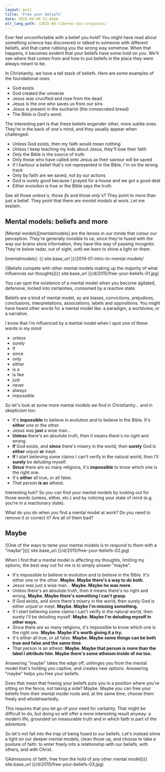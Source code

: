 ```yaml
---
layout: post
title: 'Free your beliefs'
date: 2015-04-09 11:45pm
alt_lang_path: /2015-04-liberez-vos-croyances/
---
```


Ever feel uncomfortable with a belief you hold? You might have read about something science has discovered or talked to someone with different beliefs, and that came rubbing you the wrong way somehow. When that happens, it becomes evident that your beliefs have some hold on you. We'll see where that comes from and how to put beliefs in the place they were always meant to be.

In Christianity, we have a tall stack of beliefs. Here are some examples of the foundational ones:

* God exists
* God created the universe
* Jesus was crucified and rose from the dead
* Jesus is the one who saves us from our sins
* Jesus is present in the eucharist (the consecrated bread)
* The Bible is God's word.

The interesting part is that these beliefs engender other, more subtle ones. They're in the back of one's mind, and they usually appear when challenged:

* Unless God exists, then my faith would mean nothing
* Unless I keep teaching my kids about Jesus, they'll lose their faith
* Only the Bible is the source of truth
* Only those who have called onto Jesus as their saviour will be saved
* If I harbour a belief that's not represented in the Bible, I'm on the wrong track
* Only by faith are we saved, not by our actions
* God is surely good because I prayed for a house and we got a good deal
* Either evolution is true or the Bible says the truth.

See all those _unless's_, those _ifs_ and those _only's_? They point to more than just a belief. They point that there are _mental models_ at work. Let me explain.

<!-- MORE -->

## Mental models: beliefs and more

[Mental models][mentalmodels] are the lenses in our minds that colour our perception. They're generally invisible to us; since they're fused with the way our brains store information, they have this way of passing incognito. They're below radar, out of sight, until we learn to shine a light on them.

[mentalmodels]: {{ site.base_url }}/2014-01-intro-to-mental-models/

![Beliefs compete with other mental models making up the majority of what influences our thoughts]({{ site.base_url }}/d/2015/free-your-beliefs-01.jpg)

You can spot the existence of a mental model when you become agitated, defensive, locked into certainties, consumed by a reactive state.

Beliefs are a kind of mental model, so are biases, convictions, prejudices, conclusions, interpretations, associations, labels and oppositions. You might have heard other words for a mental model like: a paradigm, a worldview, or a narrative.

I know that I'm influenced by a mental model when I spot one of these words in my mind:

* unless
* surely
* if
* since
* only
* either
* is a
* is like
* just
* never
* always
* impossible

So let's look at some more mental models we find in Christianity... and in skepticism too:

* It's **impossible** to believe in evolution and to believe in the Bible. It's **either** one or the other.
* Jesus was **just** a wise man...
* **Unless** there's an absolute truth, then it means there's no right and wrong.
* **If** God exists, and **since** there's misery in the world, then **surely** God is **either** unjust **or** inept.
* **If** I start believing some claims I can't verify in the natural world, then I'll **surely** be deluding myself.
* **Since** there are so many religions, it's **impossible** to know which one is the right one.
* It's **either** all true, or all false.
* That person **is an** atheist.

Interesting huh? So you can find your mental models by looking out for those words (unless, either, etc.) and by noticing your state of mind (e.g. you're in a reactionary state).

What do you do when you find a mental model at work? Do you need to remove it or correct it? Are all of them bad?

## Maybe

![One of the ways to tame your mental models is to respond to them with a "maybe"]({{ site.base_url }}/d/2015/free-your-beliefs-02.jpg)

When I find that a mental model is affecting my thoughts, limiting my options, the best way out for me is to simply answer "maybe".

* It's impossible to believe in evolution and to believe in the Bible. It's either one or the other. **Maybe. Maybe there's a way to do both.**
* Jesus was just a wise man... **Maybe. Maybe he was more.**
* Unless there's an absolute truth, then it means there's no right and wrong. **Maybe. Maybe there's something I can't grasp.**
* If God exists, and since there's misery in the world, then surely God is either unjust or inept. **Maybe. Maybe I'm missing something.**
* If I start believing some claims I can't verify in the natural world, then surely I'll be deluding myself. **Maybe. Maybe I'm deluding myself in other ways.**
* Since there are so many religions, it's impossible to know which one is the right one. **Maybe. Maybe it's worth giving it a try.**
* It's either all true, or all false. **Maybe. Maybe some things can be both true and false and the same time.**
* That person is an atheist. **Maybe. Maybe that person is more than the label I attribute him. Maybe there's some atheism inside of me too.**

Answering "maybe" takes the edge off, unhinges you from the mental model that's holding you captive, and creates new options. Answering "maybe" helps you free your beliefs.

Does that mean that freeing your beliefs puts you in a position where you're sitting on the fence, not taking a side? Maybe. Maybe you can free your beliefs from their mental model roots and, at the same time, choose them freely and wholeheartedly.

This requires that you let go of your need for certainty. That might be difficult to do, but doing so will offer a more interesting result anyway: a modern life, grounded on measurable truth and in which faith is part of the adventure.

So let's not fall into the trap of being fused to our beliefs. Let's instead shine a light on our deeper mental models, clean those up, and choose to take a posture of faith: to enter freely into a relationship with our beliefs, with others, and with Christ.

![Admissions of faith, free from the hold of any other mental model]({{ site.base_url }}/d/2015/free-your-beliefs-03.jpg)
